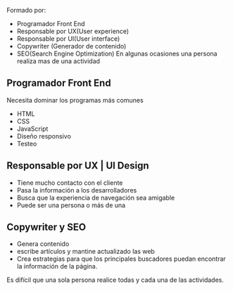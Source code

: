 Formado por:
- Programador Front End
- Responsable por UX(User experience)
- Responsable por UI(User interface)
- Copywriter (Generador de contenido)
- SEO(Search Engine Optimization)
En algunas ocasiones una persona realiza mas de una actividad

## Programador Front End

Necesita dominar los programas más comunes

- HTML
- CSS
- JavaScript
- Diseño responsivo
- Testeo
## Responsable por UX | UI Design
- Tiene mucho contacto con el cliente
- Pasa la información a los desarrolladores
- Busca que la experiencia de navegación sea amigable
- Puede ser una persona o más de una

## Copywriter y SEO
- Genera contenido
- escribe artículos y mantine actualizado las web
- Crea estrategias para que los principales buscadores puedan encontrar la información de la página.


Es difícil que una sola persona realice todas y cada una de las actividades.
